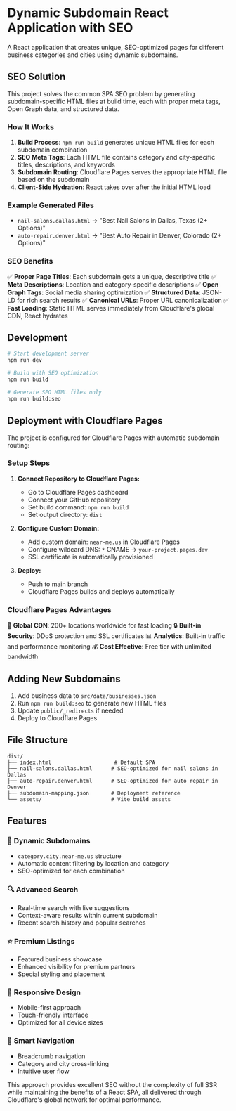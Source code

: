 # Dynamic Subdomain React Application with SEO

A React application that creates unique, SEO-optimized pages for different business categories and cities using dynamic subdomains.

## SEO Solution

This project solves the common SPA SEO problem by generating subdomain-specific HTML files at build time, each with proper meta tags, Open Graph data, and structured data.

### How It Works

1. **Build Process**: `npm run build` generates unique HTML files for each subdomain combination
2. **SEO Meta Tags**: Each HTML file contains category and city-specific titles, descriptions, and keywords
3. **Subdomain Routing**: Cloudflare Pages serves the appropriate HTML file based on the subdomain
4. **Client-Side Hydration**: React takes over after the initial HTML load

### Example Generated Files

- `nail-salons.dallas.html` → "Best Nail Salons in Dallas, Texas (2+ Options)"
- `auto-repair.denver.html` → "Best Auto Repair in Denver, Colorado (2+ Options)"

### SEO Benefits

✅ **Proper Page Titles**: Each subdomain gets a unique, descriptive title
✅ **Meta Descriptions**: Location and category-specific descriptions
✅ **Open Graph Tags**: Social media sharing optimization
✅ **Structured Data**: JSON-LD for rich search results
✅ **Canonical URLs**: Proper URL canonicalization
✅ **Fast Loading**: Static HTML serves immediately from Cloudflare's global CDN, React hydrates

## Development

```bash
# Start development server
npm run dev

# Build with SEO optimization
npm run build

# Generate SEO HTML files only
npm run build:seo
```

## Deployment with Cloudflare Pages

The project is configured for Cloudflare Pages with automatic subdomain routing:

### Setup Steps

1. **Connect Repository to Cloudflare Pages:**
   - Go to Cloudflare Pages dashboard
   - Connect your GitHub repository
   - Set build command: `npm run build`
   - Set output directory: `dist`

2. **Configure Custom Domain:**
   - Add custom domain: `near-me.us` in Cloudflare Pages
   - Configure wildcard DNS: `*` CNAME → `your-project.pages.dev`
   - SSL certificate is automatically provisioned

3. **Deploy:**
   - Push to main branch
   - Cloudflare Pages builds and deploys automatically

### Cloudflare Pages Advantages

🚀 **Global CDN**: 200+ locations worldwide for fast loading
🔒 **Built-in Security**: DDoS protection and SSL certificates
📊 **Analytics**: Built-in traffic and performance monitoring
💰 **Cost Effective**: Free tier with unlimited bandwidth

## Adding New Subdomains

1. Add business data to `src/data/businesses.json`
2. Run `npm run build:seo` to generate new HTML files
3. Update `public/_redirects` if needed
4. Deploy to Cloudflare Pages

## File Structure

```
dist/
├── index.html                    # Default SPA
├── nail-salons.dallas.html      # SEO-optimized for nail salons in Dallas
├── auto-repair.denver.html      # SEO-optimized for auto repair in Denver
├── subdomain-mapping.json       # Deployment reference
└── assets/                      # Vite build assets
```

## Features

### 🎯 **Dynamic Subdomains**
- `category.city.near-me.us` structure
- Automatic content filtering by location and category
- SEO-optimized for each combination

### 🔍 **Advanced Search**
- Real-time search with live suggestions
- Context-aware results within current subdomain
- Recent search history and popular searches

### ⭐ **Premium Listings**
- Featured business showcase
- Enhanced visibility for premium partners
- Special styling and placement

### 📱 **Responsive Design**
- Mobile-first approach
- Touch-friendly interface
- Optimized for all device sizes

### 🧭 **Smart Navigation**
- Breadcrumb navigation
- Category and city cross-linking
- Intuitive user flow

This approach provides excellent SEO without the complexity of full SSR while maintaining the benefits of a React SPA, all delivered through Cloudflare's global network for optimal performance.